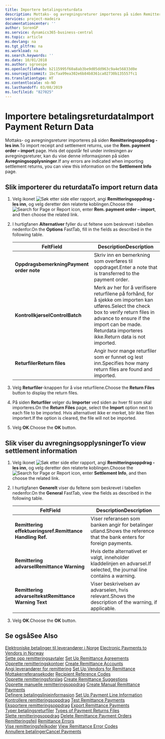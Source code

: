 ```yaml
---
title: Importere betalingsreturdata
description: Mottaks- og avregningsreturer importeres på siden Remitteringsoppdrag - les inn.
services: project-madeira
documentationcenter: ''
author: SorenGP
ms.service: dynamics365-business-central
ms.topic: article
ms.devlang: na
ms.tgt_pltfrm: na
ms.workload: na
ms.search.keywords: ''
ms.date: 10/01/2018
ms.author: sgroespe
ms.openlocfilehash: b2115995f60a8ab3be9d05dd963c9a4e56833d0e
ms.sourcegitcommit: 1bcfaa99ea302e6b84b8361ca02730b135557fc1
ms.translationtype: HT
ms.contentlocale: nb-NO
ms.lasthandoff: 03/08/2019
ms.locfileid: "827025"
---
```

# <a name="import-payment-return-data"></a><span data-ttu-id="70556-103">Importere betalingsreturdata</span><span class="sxs-lookup"><span data-stu-id="70556-103">Import Payment Return Data</span></span>
<span data-ttu-id="70556-104">Mottaks- og avregningsreturer importeres på siden **Remitteringsoppdrag - les inn**.</span><span class="sxs-lookup"><span data-stu-id="70556-104">To import receipt and settlement returns, use the **Rem. payment order – import** page.</span></span> <span data-ttu-id="70556-105">Hvis det oppstår feil under innlesingen av avregningsreturer, kan du vise denne informasjonen på siden **Avregningsopplysninger**.</span><span class="sxs-lookup"><span data-stu-id="70556-105">If any errors are indicated when importing settlement returns, you can view this information on the **Settlement Info** page.</span></span>  

## <a name="to-import-return-data"></a><span data-ttu-id="70556-106">Slik importerer du returdata</span><span class="sxs-lookup"><span data-stu-id="70556-106">To import return data</span></span>  

1.  <span data-ttu-id="70556-107">Velg ikonet ![Søk etter side eller rapport](../../media/ui-search/search_small.png "Søk etter side eller rapport"), angi **Remitteringsoppdrag - les inn**, og velg deretter den relaterte koblingen.</span><span class="sxs-lookup"><span data-stu-id="70556-107">Choose the ![Search for Page or Report](../../media/ui-search/search_small.png "Search for Page or Report icon") icon, enter **Rem. payment order – import**, and then choose the related link.</span></span>  
2.  <span data-ttu-id="70556-108">I hurtigfanen **Alternativer** fyller du ut feltene som beskrevet i tabellen nedenfor.</span><span class="sxs-lookup"><span data-stu-id="70556-108">On the **Options** FastTab, fill in the fields as described in the following table.</span></span>  

    |<span data-ttu-id="70556-109">Felt</span><span class="sxs-lookup"><span data-stu-id="70556-109">Field</span></span>|<span data-ttu-id="70556-110">Description</span><span class="sxs-lookup"><span data-stu-id="70556-110">Description</span></span>|  
    |---------------------------------|---------------------------------------|  
    |<span data-ttu-id="70556-111">**Oppdragsbemerkning**</span><span class="sxs-lookup"><span data-stu-id="70556-111">**Payment order note**</span></span>|<span data-ttu-id="70556-112">Skriv inn en bemerkning som overføres til oppdraget.</span><span class="sxs-lookup"><span data-stu-id="70556-112">Enter a note that is transferred to the payment order.</span></span>|  
    |<span data-ttu-id="70556-113">**Kontrollkjørsel**</span><span class="sxs-lookup"><span data-stu-id="70556-113">**ControlBatch**</span></span>|<span data-ttu-id="70556-114">Merk av her for å verifisere returfilene på forhånd, for å sjekke om importen kan utføres.</span><span class="sxs-lookup"><span data-stu-id="70556-114">Select the check box to verify return files in advance to ensure if the import can be made.</span></span> <span data-ttu-id="70556-115">Returdata importeres ikke.</span><span class="sxs-lookup"><span data-stu-id="70556-115">Return data is not imported.</span></span>|  
    |<span data-ttu-id="70556-116">**Returfiler**</span><span class="sxs-lookup"><span data-stu-id="70556-116">**Return files**</span></span>|<span data-ttu-id="70556-117">Angir hvor mange returfiler som er funnet og lest inn.</span><span class="sxs-lookup"><span data-stu-id="70556-117">Specifies how many return files are found and imported.</span></span>|  

3.  <span data-ttu-id="70556-118">Velg **Returfiler**-knappen for å vise returfilene.</span><span class="sxs-lookup"><span data-stu-id="70556-118">Choose the **Return Files** button to display the return files.</span></span>  
4.  <span data-ttu-id="70556-119">På siden **Returfiler** velger du **Importer** ved siden av hver fil som skal importeres.</span><span class="sxs-lookup"><span data-stu-id="70556-119">On the **Return Files** page, select the **Import** option next to each file to be imported.</span></span> <span data-ttu-id="70556-120">Hvis alternativet ikke er merket, blir ikke filen importert.</span><span class="sxs-lookup"><span data-stu-id="70556-120">If the option is cleared, the file will not be imported.</span></span>  
5.  <span data-ttu-id="70556-121">Velg **OK**.</span><span class="sxs-lookup"><span data-stu-id="70556-121">Choose the **OK** button.</span></span>  

## <a name="to-view-settlement-information"></a><span data-ttu-id="70556-122">Slik viser du avregningsopplysninger</span><span class="sxs-lookup"><span data-stu-id="70556-122">To view settlement information</span></span>  

1.  <span data-ttu-id="70556-123">Velg ikonet ![Søk etter side eller rapport](../../media/ui-search/search_small.png "Søk etter side eller rapport"), angi **Remitteringsoppdrag - les inn**, og velg deretter den relaterte koblingen.</span><span class="sxs-lookup"><span data-stu-id="70556-123">Choose the ![Search for Page or Report](../../media/ui-search/search_small.png "Search for Page or Report icon") icon, enter **Settlement Info**, and then choose the related link.</span></span>  
2.  <span data-ttu-id="70556-124">I hurtigfanen **Generelt** viser du feltene som beskrevet i tabellen nedenfor.</span><span class="sxs-lookup"><span data-stu-id="70556-124">On the **General** FastTab, view the fields as described in the following table.</span></span>  

    |<span data-ttu-id="70556-125">Felt</span><span class="sxs-lookup"><span data-stu-id="70556-125">Field</span></span>|<span data-ttu-id="70556-126">Description</span><span class="sxs-lookup"><span data-stu-id="70556-126">Description</span></span>|  
    |---------------------------------|---------------------------------------|  
    |<span data-ttu-id="70556-127">**Remittering effektueringsref.**</span><span class="sxs-lookup"><span data-stu-id="70556-127">**Remittance Handling Ref.**</span></span>|<span data-ttu-id="70556-128">Viser referansen som banken angir for betalinger utland.</span><span class="sxs-lookup"><span data-stu-id="70556-128">Shows the reference that the bank enters for foreign payments.</span></span>|  
    |<span data-ttu-id="70556-129">**Remittering advarsel**</span><span class="sxs-lookup"><span data-stu-id="70556-129">**Remittance Warning**</span></span>|<span data-ttu-id="70556-130">Hvis dette alternativet er valgt, inneholder kladdelinjen en advarsel.</span><span class="sxs-lookup"><span data-stu-id="70556-130">If selected, the journal line contains a warning.</span></span>|  
    |<span data-ttu-id="70556-131">**Remittering advarseltekst**</span><span class="sxs-lookup"><span data-stu-id="70556-131">**Remittance Warning Text**</span></span>|<span data-ttu-id="70556-132">Viser beskrivelsen av advarselen, hvis relevant.</span><span class="sxs-lookup"><span data-stu-id="70556-132">Shows the description of the warning, if applicable.</span></span>|  

3.  <span data-ttu-id="70556-133">Velg **OK**.</span><span class="sxs-lookup"><span data-stu-id="70556-133">Choose the **OK** button.</span></span>  

## <a name="see-also"></a><span data-ttu-id="70556-134">Se også</span><span class="sxs-lookup"><span data-stu-id="70556-134">See Also</span></span>  
 <span data-ttu-id="70556-135">[Elektroniske betalinger til leverandører i Norge](electronic-payments-to-vendors-in-norway.md) </span><span class="sxs-lookup"><span data-stu-id="70556-135">[Electronic Payments to Vendors in Norway](electronic-payments-to-vendors-in-norway.md) </span></span>  
 <span data-ttu-id="70556-136">[Sette opp remitteringsavtaler](how-to-set-up-remittance-agreements.md) </span><span class="sxs-lookup"><span data-stu-id="70556-136">[Set Up Remittance Agreements](how-to-set-up-remittance-agreements.md) </span></span>  
 <span data-ttu-id="70556-137">[Opprette remitteringskontoer](how-to-create-remittance-accounts.md) </span><span class="sxs-lookup"><span data-stu-id="70556-137">[Create Remittance Accounts](how-to-create-remittance-accounts.md) </span></span>  
 <span data-ttu-id="70556-138">[Angi leverandører for remittering](how-to-set-up-vendors-for-remittance.md) </span><span class="sxs-lookup"><span data-stu-id="70556-138">[Set Up Vendors for Remittance](how-to-set-up-vendors-for-remittance.md) </span></span>  
 <span data-ttu-id="70556-139">[Mottakerreferansekoder](recipient-reference-codes.md) </span><span class="sxs-lookup"><span data-stu-id="70556-139">[Recipient Reference Codes](recipient-reference-codes.md) </span></span>  
 <span data-ttu-id="70556-140">[Opprette remitteringsforslag](how-to-create-remittance-suggestions.md) </span><span class="sxs-lookup"><span data-stu-id="70556-140">[Create Remittance Suggestions](how-to-create-remittance-suggestions.md) </span></span>  
 <span data-ttu-id="70556-141">[Opprette manuelle remitteringsoppdrag](how-to-create-manual-remittance-payments.md) </span><span class="sxs-lookup"><span data-stu-id="70556-141">[Create Manual Remittance Payments](how-to-create-manual-remittance-payments.md) </span></span>  
 <span data-ttu-id="70556-142">[Definere betalingslinjeinformasjon](how-to-set-up-payment-line-information.md) </span><span class="sxs-lookup"><span data-stu-id="70556-142">[Set Up Payment Line Information](how-to-set-up-payment-line-information.md) </span></span>  
 <span data-ttu-id="70556-143">[Kontrollere remitteringsoppdrag](how-to-test-remittance-payments.md) </span><span class="sxs-lookup"><span data-stu-id="70556-143">[Test Remittance Payments](how-to-test-remittance-payments.md) </span></span>  
 <span data-ttu-id="70556-144">[Eksportere remitteringsoppdrag](how-to-export-remittance-payments.md) </span><span class="sxs-lookup"><span data-stu-id="70556-144">[Export Remittance Payments](how-to-export-remittance-payments.md) </span></span>  
 <span data-ttu-id="70556-145">[Typer betalingsreturfiler](types-of-payment-returns-files.md) </span><span class="sxs-lookup"><span data-stu-id="70556-145">[Types of Payment Returns Files](types-of-payment-returns-files.md) </span></span>  
 <span data-ttu-id="70556-146">[Slette remitteringsoppdrag](how-to-delete-remittance-payment-orders.md) </span><span class="sxs-lookup"><span data-stu-id="70556-146">[Delete Remittance Payment Orders](how-to-delete-remittance-payment-orders.md) </span></span>  
 <span data-ttu-id="70556-147">[Remitteringsfeil](remittance-errors.md) </span><span class="sxs-lookup"><span data-stu-id="70556-147">[Remittance Errors](remittance-errors.md) </span></span>  
 <span data-ttu-id="70556-148">[Vise remitteringsfeilkoder](how-to-view-remittance-error-codes.md) </span><span class="sxs-lookup"><span data-stu-id="70556-148">[View Remittance Error Codes](how-to-view-remittance-error-codes.md) </span></span>  
 [<span data-ttu-id="70556-149">Annullere betalinger</span><span class="sxs-lookup"><span data-stu-id="70556-149">Cancel Payments</span></span>](how-to-cancel-payments.md)
